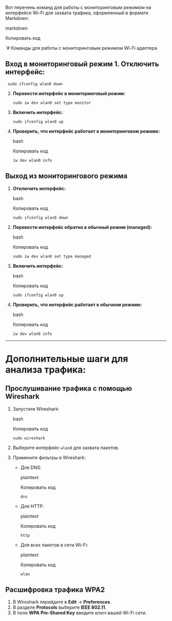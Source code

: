 Вот перечень команд для работы с мониторинговым режимом на интерфейсе Wi-Fi для захвата трафика, оформленный в формате Markdown:

markdown

Копировать код

`# Команды для работы с мониторинговым режимом Wi-Fi адаптера  
## Вход в мониторинговый режим  1. **Отключить интерфейс:**   

``` sudo ifconfig wlan0 down```


2. **Перевести интерфейс в мониторинговый режим:**
    
    
    `sudo iw dev wlan0 set type monitor`
    
3. **Включить интерфейс:**
    
    
    `sudo ifconfig wlan0 up`
    
4. **Проверить, что интерфейс работает в мониторинговом режиме:**
    
    bash
    
    Копировать код
    
    `iw dev wlan0 info`
    

## Выход из мониторингового режима

1. **Отключить интерфейс:**
    
    bash
    
    Копировать код
    
    `sudo ifconfig wlan0 down`
    
2. **Перевести интерфейс обратно в обычный режим (managed):**
    
    bash
    
    Копировать код
    
    `sudo iw dev wlan0 set type managed`
    
3. **Включить интерфейс:**
    
    bash
    
    Копировать код
    
    `sudo ifconfig wlan0 up`
    
4. **Проверить, что интерфейс работает в обычном режиме:**
    
    bash
    
    Копировать код
    
    `iw dev wlan0 info`
    

---

# Дополнительные шаги для анализа трафика:

## Прослушивание трафика с помощью Wireshark

1. Запустите Wireshark:
    
    bash
    
    Копировать код
    
    `sudo wireshark`
    
2. Выберите интерфейс `wlan0` для захвата пакетов.
    
3. Примените фильтры в Wireshark:
    
    - Для DNS:
        
        plaintext
        
        Копировать код
        
        `dns`
        
    - Для HTTP:
        
        plaintext
        
        Копировать код
        
        `http`
        
    - Для всех пакетов в сети Wi-Fi:
        
        plaintext
        
        Копировать код
        
        `wlan`
        

## Расшифровка трафика WPA2

1. В Wireshark перейдите в **Edit** → **Preferences**.
2. В разделе **Protocols** выберите **IEEE 802.11**.
3. В поле **WPA Pre-Shared Key** введите ключ вашей Wi-Fi сети.